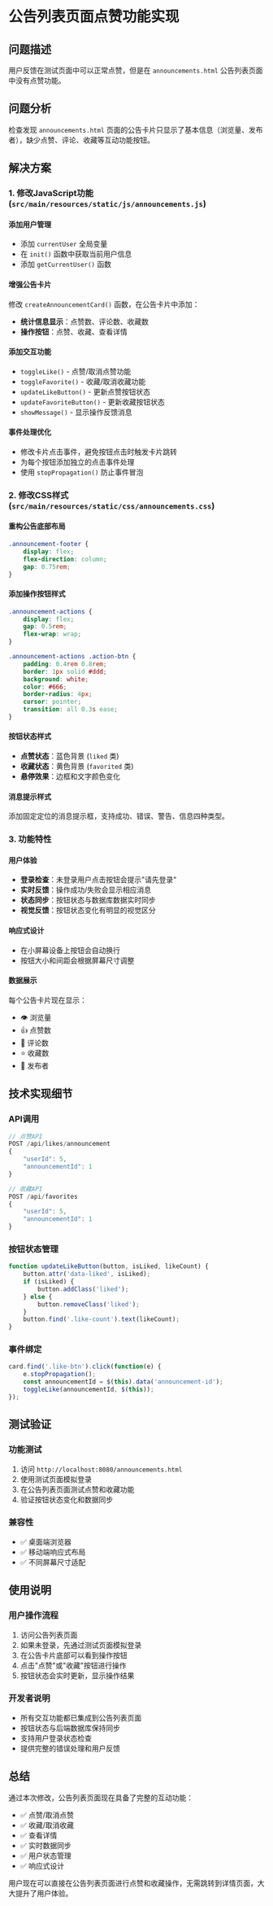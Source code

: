 # 公告列表页面点赞功能实现

## 问题描述

用户反馈在测试页面中可以正常点赞，但是在 `announcements.html` 公告列表页面中没有点赞功能。

## 问题分析

检查发现 `announcements.html` 页面的公告卡片只显示了基本信息（浏览量、发布者），缺少点赞、评论、收藏等互动功能按钮。

## 解决方案

### 1. 修改JavaScript功能 (`src/main/resources/static/js/announcements.js`)

#### 添加用户管理
- 添加 `currentUser` 全局变量
- 在 `init()` 函数中获取当前用户信息
- 添加 `getCurrentUser()` 函数

#### 增强公告卡片
修改 `createAnnouncementCard()` 函数，在公告卡片中添加：
- **统计信息显示**：点赞数、评论数、收藏数
- **操作按钮**：点赞、收藏、查看详情

#### 添加交互功能
- `toggleLike()` - 点赞/取消点赞功能
- `toggleFavorite()` - 收藏/取消收藏功能
- `updateLikeButton()` - 更新点赞按钮状态
- `updateFavoriteButton()` - 更新收藏按钮状态
- `showMessage()` - 显示操作反馈消息

#### 事件处理优化
- 修改卡片点击事件，避免按钮点击时触发卡片跳转
- 为每个按钮添加独立的点击事件处理
- 使用 `stopPropagation()` 防止事件冒泡

### 2. 修改CSS样式 (`src/main/resources/static/css/announcements.css`)

#### 重构公告底部布局
```css
.announcement-footer {
    display: flex;
    flex-direction: column;
    gap: 0.75rem;
}
```

#### 添加操作按钮样式
```css
.announcement-actions {
    display: flex;
    gap: 0.5rem;
    flex-wrap: wrap;
}

.announcement-actions .action-btn {
    padding: 0.4rem 0.8rem;
    border: 1px solid #ddd;
    background: white;
    color: #666;
    border-radius: 4px;
    cursor: pointer;
    transition: all 0.3s ease;
}
```

#### 按钮状态样式
- **点赞状态**：蓝色背景 (`liked` 类)
- **收藏状态**：黄色背景 (`favorited` 类)
- **悬停效果**：边框和文字颜色变化

#### 消息提示样式
添加固定定位的消息提示框，支持成功、错误、警告、信息四种类型。

### 3. 功能特性

#### 用户体验
- **登录检查**：未登录用户点击按钮会提示"请先登录"
- **实时反馈**：操作成功/失败会显示相应消息
- **状态同步**：按钮状态与数据库数据实时同步
- **视觉反馈**：按钮状态变化有明显的视觉区分

#### 响应式设计
- 在小屏幕设备上按钮会自动换行
- 按钮大小和间距会根据屏幕尺寸调整

#### 数据展示
每个公告卡片现在显示：
- 👁️ 浏览量
- 👍 点赞数
- 💬 评论数
- ⭐ 收藏数
- 👤 发布者

## 技术实现细节

### API调用
```javascript
// 点赞API
POST /api/likes/announcement
{
    "userId": 5,
    "announcementId": 1
}

// 收藏API
POST /api/favorites
{
    "userId": 5,
    "announcementId": 1
}
```

### 按钮状态管理
```javascript
function updateLikeButton(button, isLiked, likeCount) {
    button.attr('data-liked', isLiked);
    if (isLiked) {
        button.addClass('liked');
    } else {
        button.removeClass('liked');
    }
    button.find('.like-count').text(likeCount);
}
```

### 事件绑定
```javascript
card.find('.like-btn').click(function(e) {
    e.stopPropagation();
    const announcementId = $(this).data('announcement-id');
    toggleLike(announcementId, $(this));
});
```

## 测试验证

### 功能测试
1. 访问 `http://localhost:8080/announcements.html`
2. 使用测试页面模拟登录
3. 在公告列表页面测试点赞和收藏功能
4. 验证按钮状态变化和数据同步

### 兼容性
- ✅ 桌面端浏览器
- ✅ 移动端响应式布局
- ✅ 不同屏幕尺寸适配

## 使用说明

### 用户操作流程
1. 访问公告列表页面
2. 如果未登录，先通过测试页面模拟登录
3. 在公告卡片底部可以看到操作按钮
4. 点击"点赞"或"收藏"按钮进行操作
5. 按钮状态会实时更新，显示操作结果

### 开发者说明
- 所有交互功能都已集成到公告列表页面
- 按钮状态与后端数据库保持同步
- 支持用户登录状态检查
- 提供完整的错误处理和用户反馈

## 总结

通过本次修改，公告列表页面现在具备了完整的互动功能：
- ✅ 点赞/取消点赞
- ✅ 收藏/取消收藏  
- ✅ 查看详情
- ✅ 实时数据同步
- ✅ 用户状态管理
- ✅ 响应式设计

用户现在可以直接在公告列表页面进行点赞和收藏操作，无需跳转到详情页面，大大提升了用户体验。
